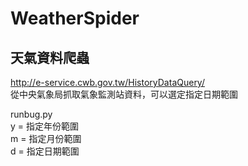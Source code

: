 # WeatherSpider  

## 天氣資料爬蟲  
http://e-service.cwb.gov.tw/HistoryDataQuery/  
從中央氣象局抓取氣象監測站資料，可以選定指定日期範圍  

runbug.py  
y = 指定年份範圍  
m = 指定月份範圍  
d = 指定日期範圍  
